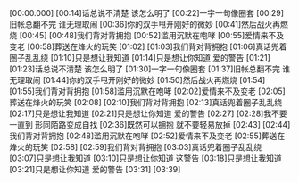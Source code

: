[00:00.000]
[00:14]话总说不清楚 该怎么明了
[00:22]一字一句像圈套
[00:29]旧帐总翻不完 谁无理取闹
[00:36]你的双手甩开刚好的微妙
[00:41]然后战火再燃烧
[00:45]
[00:48]我们背对背拥抱
[00:52]滥用沉默在咆哮
[00:55]爱情来不及变老
[00:58]葬送在烽火的玩笑
[01:02]
[01:03]我们背对背拥抱
[01:06]真话兜着圈子乱乱绕
[01:10]只是想让我知道
[01:14]只是想让你知道 爱的警告
[01:21]
[01:23]话总说不清楚 该怎么明了
[01:30]一字一句像圈套
[01:37]旧帐总翻不完 谁无理取闹
[01:44]你的双手甩开刚好的微妙
[01:50]然后战火再燃烧
[01:54]
[01:55]我们背对背拥抱
[01:58]滥用沉默在咆哮
[02:02]爱情来不及变老
[02:05]葬送在烽火的玩笑
[02:08]
[02:10]我们背对背拥抱
[02:13]真话兜着圈子乱乱绕
[02:17]只是想让我知道
[02:21]只是想让你知道 爱的警告
[02:27]
[02:28]我不要一直到 形同陌路变成自找
[02:36]既然可以拥抱  就不要轻易放掉
[02:43]
[02:44]我们背对背拥抱
[02:48]滥用沉默在咆哮
[02:52]爱情来不及变老
[02:55]葬送在烽火的玩笑
[02:58]
[02:59]我们背对背拥抱
[03:03]真话兜着圈子乱乱绕
[03:07]只是想让我知道
[03:10]只是想让你知道 这警告
[03:18]只是想让我知道
[03:21]只是想让你知道 爱的警告
[03:31]
[03:39]